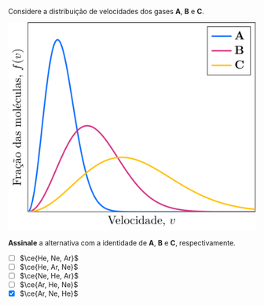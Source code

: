 Considere a distribuição de velocidades dos gases **A**, **B** e **C**.

![Fração por velocidade.](3A03-1P.svg)

**Assinale** a alternativa com a identidade de **A**, **B** e **C**, respectivamente.

- [ ] $\ce{He, Ne, Ar}$
- [ ] $\ce{He, Ar, Ne}$
- [ ] $\ce{Ne, He, Ar}$
- [ ] $\ce{Ar, He, Ne}$
- [x] $\ce{Ar, Ne, He}$
